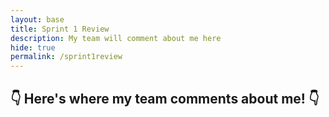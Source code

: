 ```yaml
---
layout: base
title: Sprint 1 Review
description: My team will comment about me here
hide: true
permalink: /sprint1review
---
```


## 👇 Here's where my team comments about me! 👇

<script src="https://utteranc.es/client.js"
        repo="AdityaSamavedam/adityacsastudent"
        issue-term="pathname"
        theme="github-dark"
        crossorigin="anonymous"
        async>
</script>